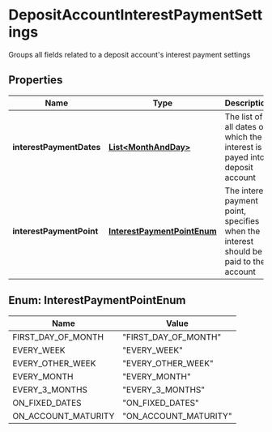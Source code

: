 

# DepositAccountInterestPaymentSettings

Groups all fields related to a deposit account's interest payment settings
## Properties

Name | Type | Description | Notes
------------ | ------------- | ------------- | -------------
**interestPaymentDates** | [**List&lt;MonthAndDay&gt;**](MonthAndDay.md) | The list of all dates on which the interest is payed into deposit account |  [optional]
**interestPaymentPoint** | [**InterestPaymentPointEnum**](#InterestPaymentPointEnum) | The interest payment point, specifies when the interest should be paid to the account |  [optional]



## Enum: InterestPaymentPointEnum

Name | Value
---- | -----
FIRST_DAY_OF_MONTH | &quot;FIRST_DAY_OF_MONTH&quot;
EVERY_WEEK | &quot;EVERY_WEEK&quot;
EVERY_OTHER_WEEK | &quot;EVERY_OTHER_WEEK&quot;
EVERY_MONTH | &quot;EVERY_MONTH&quot;
EVERY_3_MONTHS | &quot;EVERY_3_MONTHS&quot;
ON_FIXED_DATES | &quot;ON_FIXED_DATES&quot;
ON_ACCOUNT_MATURITY | &quot;ON_ACCOUNT_MATURITY&quot;



